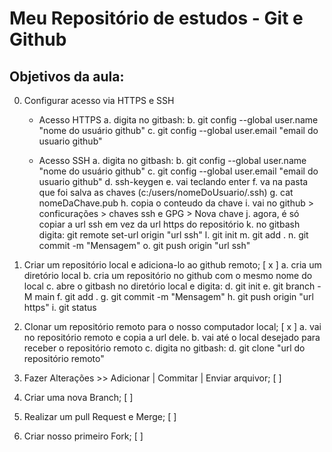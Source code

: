 # Meu Repositório de estudos - Git e Github

## Objetivos da aula:

0. Configurar acesso via HTTPS e SSH
   - Acesso HTTPS
   a. digita no gitbash:
   b. git config --global user.name "nome do usuário github"
   c. git config --global user.email "email do usuario github"

   - Acesso SSH
   a. digita no gitbash:
   b. git config --global user.name "nome do usuário github"
   c. git config --global user.email "email do usuario github"
   d. ssh-keygen
   e. vai teclando enter
   f. va na pasta que foi salva as chaves (c:/users/nomeDoUsuario/.ssh)
   g. cat nomeDaChave.pub
   h. copia o conteudo da chave
   i. vai no github > conficurações > chaves ssh e GPG > Nova chave
   j. agora, é só copiar a url ssh em vez da url https do repositório
   k. no gitbash digita: git remote set-url origin "url ssh"
   l. git init
   m. git add .
   n. git commit -m "Mensagem"
   o. git push origin "url ssh"

1. Criar um repositório local e adiciona-lo ao github remoto; [ x ]
   a. cria um diretório local
   b. cria um repositório no github com o mesmo nome do local
   c. abre o gitbash no diretório local e digita:
   d. git init
   e. git branch -M main
   f. git add .
   g. git commit -m "Mensagem"
   h. git push origin "url https"
   i. git status

2. Clonar um repositório remoto para o nosso computador local; [ x ]
   a. vai no repositório remoto e copia a url dele.
   b. vai até o local desejado para receber o repositório remoto
   c. digita no gitbash:
   d. git clone "url do repositório remoto"

3. Fazer Alterações >> Adicionar | Commitar | Enviar arquivor; [ ]
4. Criar uma nova Branch; [ ]
5. Realizar um pull Request e Merge; [ ]
6. Criar nosso primeiro Fork; [ ]